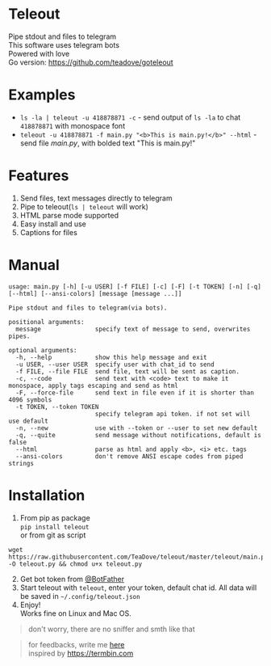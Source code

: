 # Teleout
Pipe stdout and files to telegram  
This software uses telegram bots  
Powered with love<br>
Go version: https://github.com/teadove/goteleout

# Examples
- `ls -la | teleout -u 418878871 -c` - send output of `ls -la` to chat `418878871` with monospace font
- `teleout -u 418878871 -f main.py "<b>This is main.py!</b>" --html` - send file *main.py*, with bolded text "This is main.py!"

# Features
1. Send files, text messages directly to telegram
2. Pipe to teleout(`ls | teleout` will work)
3. HTML parse mode supported
4. Easy install and use
5. Captions for files

# Manual
```shell                                                                    
usage: main.py [-h] [-u USER] [-f FILE] [-c] [-F] [-t TOKEN] [-n] [-q] [--html] [--ansi-colors] [message [message ...]]

Pipe stdout and files to telegram(via bots).

positional arguments:
  message               specify text of message to send, overwrites pipes.

optional arguments:
  -h, --help            show this help message and exit
  -u USER, --user USER  specify user with chat_id to send
  -f FILE, --file FILE  send file, text will be sent as caption.
  -c, --code            send text with <code> text to make it monospace, apply tags escaping and send as html
  -F, --force-file      send text in file even if it is shorter than 4096 symbols
  -t TOKEN, --token TOKEN
                        specify telegram api token. if not set will use default
  -n, --new             use with --token or --user to set new default
  -q, --quite           send message without notifications, default is false
  --html                parse as html and apply <b>, <i> etc. tags
  --ansi-colors         don't remove ANSI escape codes from piped strings

```

# Installation
1. From pip as package  
```pip install teleout```  
or from git as script
```shell
wget https://raw.githubusercontent.com/TeaDove/teleout/master/teleout/main.py -O teleout.py && chmod u+x teleout.py
```
2. Get bot token from [@BotFather](https://t.me/BotFather)
3. Start teleout with `teleout`, enter your token, default chat id. All data will be saved in `~/.config/teleout.json`
4. Enjoy!<br>
Works fine on Linux and Mac OS. 
> don't worry, there are no sniffer and smth like that

> for feedbacks, write me [here](https://t.me/teas_feedbacks_bot)<br>
inspired by https://termbin.com

